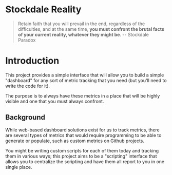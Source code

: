# Stockdale Reality

> Retain faith that you will prevail in the end, regardless of the difficulties, and at the same time, **you must confront the brutal facts of your current reality, whatever they might be**.
> -- Stockdale Paradox

# Introduction

This project provides a simple interface that will allow you to build a simple
"dashboard" for any sort of metric tracking that you need (but you'll need to
write the code for it).

The purpose is to always have these metrics in a place that will be highly
visible and one that you must always confront.

## Background

While web-based dashboard solutions exist for us to track metrics, there are
several types of metrics that would require programming to be able to generate
or populate, such as custom metrics on Github projects.

You might be writing custom scripts for each of them today and tracking them in
various ways; this project aims to be a "scripting" interface that allows you to
centralize the scripting and have them all report to you in one single place.


